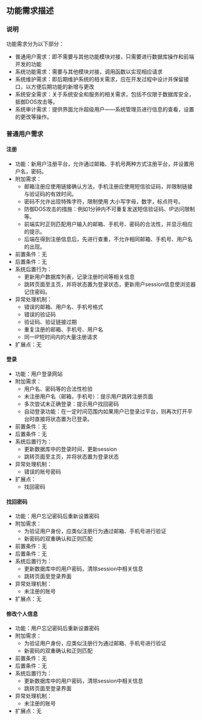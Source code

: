 ## 功能需求描述

### 说明
功能需求分为以下部分：
- 普通用户需求：即不需要与其他功能模块对接，只需要进行数据库操作和前端开发的功能
- 系统功能需求：需要与其他模块对接，调用函数以实现相应请求
- 系统维护需求：即后期维护系统的相关需求，应在开发过程中设计并保留接口，以方便后期功能的新增与更改
- 系统安全需求：关于系统安全和服务的相关需求，包括不仅限于数据库安全，抵御DOS攻击等。
- 系统审计需求：提供界面允许超级用户——系统管理员进行信息的查看，设置的更改等操作。

### 普通用户需求

#### 注册
- 功能：新用户注册平台，允许通过邮箱、手机号两种方式注册平台，并设置用户名，密码。
- 附加需求：
   - 邮箱注册应使用链接确认方法，手机注册应使用短信验证码，并限制链接与验证码的有效时间。
   - 密码不允许出现特殊字符，限制使用 大小写字母，数字，标点符号。
   - 防御DOS攻击的措施：例如1分钟内不可重复发送短信验证码、IP访问限制等。
   - 前端实时正则匹配用户输入的邮箱、手机号、密码的合法性，并显示相应的提示。
   - 后端在得到注册信息后，先进行查重，不允许相同邮箱、手机号、用户名的出现。
- 前置条件：无
- 后置条件：无
- 系统后置行为：
   - 更新用户数据库列表，记录注册时间等相关信息
   - 跳转页面至主页，并将状态置为登录状态，更新用户session信息使浏览器记住密码。
- 异常处理机制：
   - 错误的邮箱、用户名、手机号格式
   - 错误的验证码
   - 验证码、验证链接过期
   - 重复注册的邮箱、手机号、用户名
   - 同一IP短时间内的大量注册请求
- 扩展点：无

#### 登录
- 功能：用户登录网站
- 附加需求：
   - 用户名、密码等的合法性检验
   - 未注册用户名（邮箱，手机号）：提示用户跳转注册页面
   - 多次尝试未正确登录：提示用户找回密码
   - 自动登录功能：在一定时间范围内如果用户已登录过平台，则再次打开平台时直接将状态置为已登录。
- 前置条件：无
- 后置条件：无
- 系统后置行为：
   - 更新数据库中的登录时间，更新session
   - 跳转页面至主页，并将状态置为登录状态
- 异常处理机制：
   - 错误的账号密码
- 扩展点：
   - 找回密码

#### 找回密码
- 功能：用户忘记密码后重新设置密码
- 附加需求：
   - 为验证用户身份，应类似注册行为通过邮箱、手机号进行验证
   - 新密码的双重确认和正则匹配
- 前置条件：无
- 后置条件：无
- 系统后置行为：
   - 更新数据库中的用户密码，清除session中相关信息
   - 跳转页面至登录界面
- 异常处理机制：
   - 未注册的账号
- 扩展点：无

#### 修改个人信息
- 功能：用户忘记密码后重新设置密码
- 附加需求：
   - 为验证用户身份，应类似注册行为通过邮箱、手机号进行验证
   - 新密码的双重确认和正则匹配
- 前置条件：无
- 后置条件：无
- 系统后置行为：
   - 更新数据库中的用户密码，清除session中相关信息
   - 跳转页面至登录界面
- 异常处理机制：
   - 未注册的账号
- 扩展点：无
